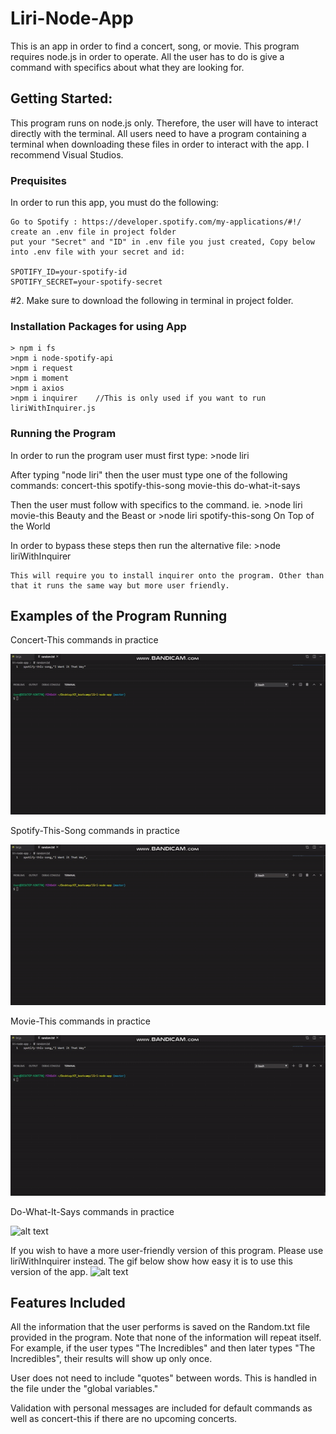 # Liri-Node-App

This is an app in order to find a concert, song, or movie. This program requires node.js in order to operate. All the user has to do is give a command with specifics about what they are looking for. 

## Getting Started:

This program runs on node.js only. Therefore, the user will have to interact directly with the terminal. All users need to have a program containing a terminal when downloading these files in order to interact with the app. I recommend Visual Studios. 

### Prequisites
In order to run this app, you must do the following:

    Go to Spotify : https://developer.spotify.com/my-applications/#!/
    create an .env file in project folder
    put your "Secret" and "ID" in .env file you just created, Copy below into .env file with your secret and id:

	SPOTIFY_ID=your-spotify-id                                          
	SPOTIFY_SECRET=your-spotify-secret                 


#2. Make sure to download the following in terminal in project folder.

### Installation Packages for using App
	> npm i fs                                                                                                     
	>npm i node-spotify-api                                                                    
	>npm i request                                                                                         
	>npm i moment                                                                                        
	>npm i axios                                                                                               
	>npm i inquirer    //This is only used if you want to run 	liriWithInquirer.js                                                                                  
### Running the Program

In order to run the program user must first type:
    >node liri
    
After typing "node liri" then the user must type one of the following commands:
    concert-this
    spotify-this-song
    movie-this
    do-what-it-says

Then the user must follow with specifics to the command.
    ie. >node liri movie-this Beauty and the Beast
    or  >node liri spotify-this-song On Top of the World


In order to bypass these steps then run the alternative file: 
    >node liriWithInquirer

    This will require you to install inquirer onto the program. Other than that it runs the same way but more user friendly.

## Examples of the Program Running

Concert-This commands in practice

![alt text](./images/concert-this.gif)

Spotify-This-Song commands in practice

![alt text](./images/spotify-this-song.gif)

Movie-This commands in practice

![alt text](./images/movie-this.gif)

Do-What-It-Says commands in practice

![alt text](./images/do-what-it-says.gif)

If you wish to have a more user-friendly version of this program. Please use liriWithInquirer instead. 
The gif below show how easy it is to use this version of the app.
![alt text](./images/Inquirer.gif)

## Features Included

All the information that the user performs is saved on the Random.txt file provided in the program. Note that none of the information will repeat itself. For example, if the user types "The Incredibles" and then later types "The Incredibles", their results will show up only once.

User does not need to include "quotes" between words. This is handled in the file under the "global variables."

Validation with personal messages are included for default commands as well as concert-this if there are no upcoming concerts.



